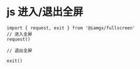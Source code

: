 # js 进入/退出全屏


```
import { request, exit } from '@iamgx/fullscreen'
// 进入全屏
request()

// 退出全屏

exit()
```
